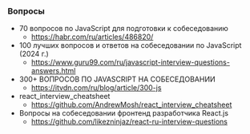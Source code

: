 
### Вопросы

- 70 вопросов по JavaScript для подготовки к собеседованию
  - https://habr.com/ru/articles/486820/
- 100 лучших вопросов и ответов на собеседовании по JavaScript (2024 г.)
  - https://www.guru99.com/ru/javascript-interview-questions-answers.html
- 300+ ВОПРОСОВ ПО JAVASCRIPT НА СОБЕСЕДОВАНИИ
  - https://itvdn.com/ru/blog/article/300-js
- react_interview_cheatsheet
  - https://github.com/AndrewMosh/react_interview_cheatsheet
- Вопросы на собеседовании фронтенд разработчика React.js
  - https://github.com/likezninjaz/react-ru-interview-questions
